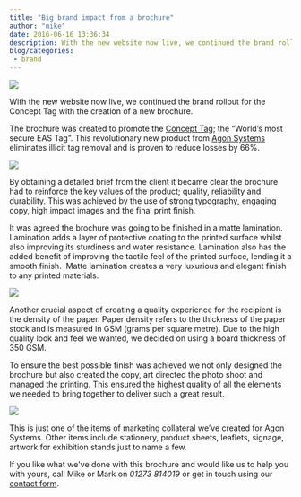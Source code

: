 ```yaml
---
title: "Big brand impact from a brochure"
author: "mike"
date: 2016-06-16 13:36:34
description: With the new website now live, we continued the brand rollout for the Concept Tag with the creation of a new brochure. 
blog/categories: 
 - brand
---
```


![](images/blog/concept-tag-brocure.jpg)

With the new website now live, we continued the brand rollout for the Concept Tag with the creation of a new brochure.

The brochure was created to promote the [Concept Tag](http://www.concepttag.com/); the “World’s most secure EAS Tag”. This revolutionary new product from [Agon Systems](http://www.agon-systems.com/) eliminates illicit tag removal and is proven to reduce losses by 66%.

![](images/blog/concept-tag-brocure3.jpg)

By obtaining a detailed brief from the client it became clear the brochure had to reinforce the key values of the product; quality, reliability and durability. This was achieved by the use of strong typography, engaging copy, high impact images and the final print finish.

It was agreed the brochure was going to be finished in a matte lamination.  Lamination adds a layer of protective coating to the printed surface whilst also improving its sturdiness and water resistance. Lamination also has the added benefit of improving the tactile feel of the printed surface, lending it a smooth finish.  Matte lamination creates a very luxurious and elegant finish to any printed materials.

![](images/blog/concept-tag-brocure2.jpg)

Another crucial aspect of creating a quality experience for the recipient is the density of the paper. Paper density refers to the thickness of the paper stock and is measured in GSM (grams per square metre). Due to the high quality look and feel we wanted, we decided on using a board thickness of 350 GSM.

To ensure the best possible finish was achieved we not only designed the brochure but also created the copy, art directed the photo shoot and managed the printing. This ensured the highest quality of all the elements we needed to bring together to deliver such a great result.

![](images/blog/concept-tag-brocure1.jpg)

This is just one of the items of marketing collateral we’ve created for Agon Systems. Other items include stationery, product sheets, leaflets, signage, artwork for exhibition stands just to name a few.

If you like what we've done with this brochure and would like us to help you with yours, call Mike or Mark on *01273 814019* or get in touch using our [contact form](http://www.tomango.co.uk/contact/).



